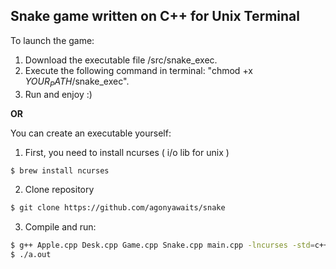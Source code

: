 Snake game written on C++ for Unix Terminal
-------------------------------------------
To launch the game:
1) Download the executable file /src/snake_exec.
2) Execute the following command in terminal: "chmod +x $YOUR_PATH$/snake_exec".
3) Run and enjoy :)

**OR**

You can create an executable yourself:
1) First, you need to install ncurses ( i/o lib for unix )
```bash
$ brew install ncurses
```
2) Clone repository
```bash
$ git clone https://github.com/agonyawaits/snake
```
3) Compile and run:
```bash
$ g++ Apple.cpp Desk.cpp Game.cpp Snake.cpp main.cpp -lncurses -std=c++17
$ ./a.out
```

